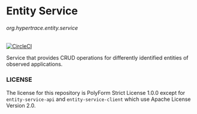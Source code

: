 # Entity Service
###### org.hypertrace.entity.service

[![CircleCI](https://circleci.com/gh/hypertrace/entity-service.svg?style=svg)](https://circleci.com/gh/hypertrace/entity-service)

Service that provides CRUD operations for differently identified entities of observed applications.

### LICENSE

The license for this repository is PolyForm Strict License 1.0.0 except for `entity-service-api` and
`entity-service-client` which use Apache License Version 2.0.